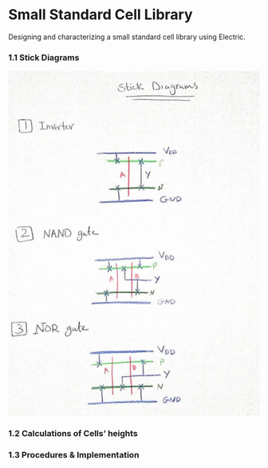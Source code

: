# Small Standard Cell Library
Designing and characterizing a small standard cell library using Electric.
### 1.1 Stick Diagrams
![alt text](https://github.com/Iman-7/Small-Standard-Cell-Library/blob/main/1.PNG)



### 1.2 Calculations of Cells’ heights
### 1.3 Procedures & Implementation
